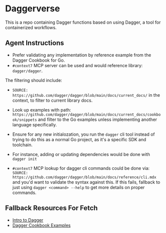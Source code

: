# Daggerverse

This is a repo containing Dagger functions based on using Dagger, a tool for containerized workflows.

## Agent Instructions

- Prefer validating any implementation by reference example from the Dagger Cookbook for Go.
- `#context7` MCP server can be used and would reference library: `dagger/dagger`.

The filtering should include:

- `SOURCE: https://github.com/dagger/dagger/blob/main/docs/current_docs/` in the context, to filter to current library docs.
- Look up examples with path: `https://github.com/dagger/dagger/blob/main/docs/current_docs/cookbook/snippets` and filter to the Go examples unless implementing another language specifically.

- Ensure for any new initialozation, you run the `dagger` cli tool instead of trying to do this as a normal Go project, as it's a specific SDK and toolchain.
- For instance, adding or updating dependencies would be done with `dagger init`
- `#context7` MCP lookup for dagger cli commands could be done via: `SOURCE: https://github.com/dagger/dagger/blob/main/docs/reference/cli.mdx` and you'd want to validate the syntax against this.
  If this fails, fallback to just using `dagger <command> --help` to get more details on proper commands.

## Fallback Resources For Fetch

- [Intro to Dagger](https://docs.dagger.io/)
- [Dagger Cookbook Examples](https://docs.dagger.io/cookbook)
